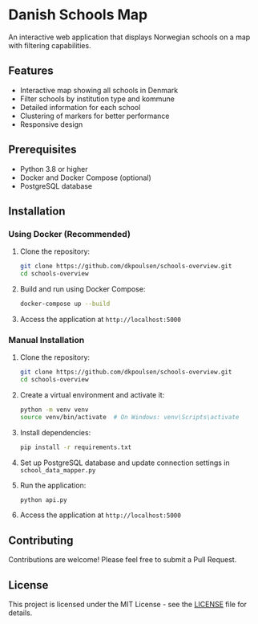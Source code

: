 # Danish Schools Map

An interactive web application that displays Norwegian schools on a map with filtering capabilities.

## Features
- Interactive map showing all schools in Denmark
- Filter schools by institution type and kommune
- Detailed information for each school
- Clustering of markers for better performance
- Responsive design

## Prerequisites
- Python 3.8 or higher
- Docker and Docker Compose (optional)
- PostgreSQL database

## Installation

### Using Docker (Recommended)
1. Clone the repository:
   ```bash
   git clone https://github.com/dkpoulsen/schools-overview.git
   cd schools-overview
   ```

2. Build and run using Docker Compose:
   ```bash
   docker-compose up --build
   ```

3. Access the application at `http://localhost:5000`

### Manual Installation
1. Clone the repository:
   ```bash
   git clone https://github.com/dkpoulsen/schools-overview.git
   cd schools-overview
   ```

2. Create a virtual environment and activate it:
   ```bash
   python -m venv venv
   source venv/bin/activate  # On Windows: venv\Scripts\activate
   ```

3. Install dependencies:
   ```bash
   pip install -r requirements.txt
   ```

4. Set up PostgreSQL database and update connection settings in `school_data_mapper.py`

5. Run the application:
   ```bash
   python api.py
   ```

6. Access the application at `http://localhost:5000`

## Contributing
Contributions are welcome! Please feel free to submit a Pull Request.

## License
This project is licensed under the MIT License - see the [LICENSE](LICENSE) file for details.
